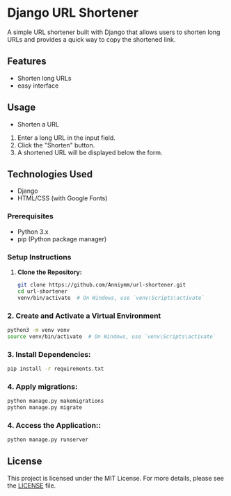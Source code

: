 # Django URL Shortener

A simple URL shortener built with Django that allows users to shorten long URLs and provides a quick way to copy the shortened link.

## Features

- Shorten long URLs
- easy interface

## Usage
- Shorten a URL

1. Enter a long URL in the input field.
2. Click the "Shorten" button.
3. A shortened URL will be displayed below the form.


## Technologies Used

- Django
- HTML/CSS (with Google Fonts)

### Prerequisites

- Python 3.x
- pip (Python package manager)

### Setup Instructions

1. **Clone the Repository:**

   ```bash
   git clone https://github.com/Anniymm/url-shortener.git
   cd url-shortener
   venv/bin/activate  # On Windows, use `venv\Scripts\activate`

 ### 2. Create and Activate a Virtual Environment

```bash
python3 -m venv venv
source venv/bin/activate  # On Windows, use `venv\Scripts\activate`
```

### 3. Install Dependencies:

```bash
pip install -r requirements.txt
```

### 4. Apply migrations:

```bash
python manage.py makemigrations
python manage.py migrate
```
### 4. Access the Application::
```bash
python manage.py runserver
```
## License

This project is licensed under the MIT License. For more details, please see the [LICENSE](LICENSE) file.






